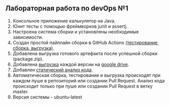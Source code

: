 ## Лабораторная работа по devOps №1
1. Консольное приложение калькулятор на Java.
2. Юнит тесты с помощью фреймворков junit и assertj.
3. Настроена система сборки и установлены необходимые зависимости.
4. Создан простой пайплайн сборки в GitHub Actions [(тестирование, сборка,  выгрузка)](https://docs.github.com/ru/actions/automating-builds-and-tests/building-and-testing-java-with-maven).
5. Добавлена выгрузка готового артефакта после успешной сборки (package.zip).
6. Добавлена [выгрузка](https://github.com/marketplace/actions/google-drive-upload-git-action) каждой версии на [google drive](https://drive.google.com/drive/folders/1haUNLZMJRnHAfNcGQKYqLNkWySiYTFwB?usp=sharing).
7. Добавлен [статический анализ кода](https://github.com/marketplace/actions/lint-action).
8. Автоматическая сборка, тестирование и выгрузка происходят при каждом пуше в репозиторий или создании Pull Request. Анализ кода происходит только при пуше или создании Pull Request в ветку master. 
9. Версия системы - ubuntu-latest
